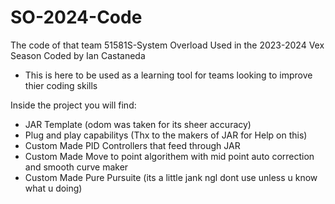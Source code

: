 # SO-2024-Code
The code of that team 51581S-System Overload Used in the 2023-2024 Vex Season Coded by Ian Castaneda

- This is here to be used as a learning tool for teams looking to improve thier coding skills

Inside the project you will find:
- JAR Template (odom was taken for its sheer accuracy)
- Plug and play capabilitys (Thx to the makers of JAR for Help on this)
- Custom Made PID Controllers that feed through JAR
- Custom Made Move to point algorithem with mid point auto correction and smooth curve maker
- Custom Made Pure Pursuite (its a little jank ngl dont use unless u know what u doing)
